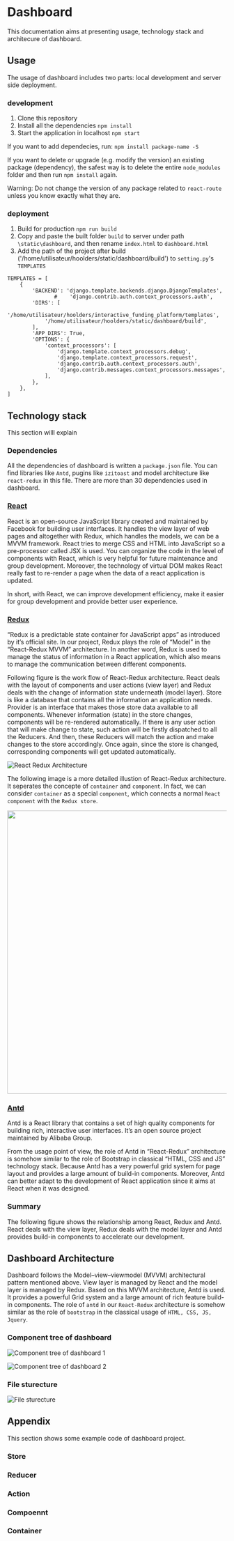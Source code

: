 # Dashboard 
This documentation aims at presenting usage, technology stack and architecure of dashboard.

## Usage
The usage of dashboard includes two parts: local development and server side deployment.

### development

1. Clone this repository
2. Install all the dependencies `npm install`
3. Start the application in localhost `npm start`

If you want to add dependecies, run:
`npm install package-name -S`

If you want to delete or upgrade (e.g. modify the version) an existing package (dependency), the safest way is to delete the entire `node_modules` folder and then run `npm install` again. 

Warning: Do not change the version of any package related to `react-route` unless you know exactly what they are. 

### deployment

1. Build for production `npm run build`
2. Copy and paste the built folder `build` to server under path `\static\dashboard`, and then rename `index.html` to `dashboard.html` 
3. Add the path of the project after build ('/home/utilisateur/hoolders/static/dashboard/build') to `setting.py`'s `TEMPLATES` 

```
TEMPLATES = [
    {
        'BACKEND': 'django.template.backends.django.DjangoTemplates',
               #    'django.contrib.auth.context_processors.auth',
        'DIRS': [
            '/home/utilisateur/hoolders/interactive_funding_platform/templates',
            '/home/utilisateur/hoolders/static/dashboard/build',
        ],
        'APP_DIRS': True,
        'OPTIONS': {
            'context_processors': [
                'django.template.context_processors.debug',
                'django.template.context_processors.request',
                'django.contrib.auth.context_processors.auth',
                'django.contrib.messages.context_processors.messages',
            ],
        },
    },
]

```

## Technology stack
This section willl explain 

### Dependencies
All the dependencies of dashboard is written a `package.json` file. You can find libraries like `Antd`, pugins like `izitoast` and model architecture like `react-redux` in this file. There are more than 30 dependencies used in dashboard.

### [React](https://facebook.github.io/react/)
React is an open-source JavaScript library created and maintained by Facebook for building user interfaces.  It handles the view layer of web pages and altogether with Redux, which handles the models, we can be a MVVM framework. React tries to merge CSS and HTML into JavaScript so a pre-processor called JSX is used. You can organize the code in the level of components with React, which is very helpful for future maintenance and group development. Moreover, the technology of  virtual DOM makes React really fast to re-render a page when the data of a react application is updated.

In short, with React, we can improve development efficiency, make it easier for group development and provide better user experience. 

### [Redux](http://redux.js.org/)
“Redux is a predictable state container for JavaScript apps” as introduced by it’s official site. In our project, Redux plays the role of “Model” in the “React-Redux MVVM” architecture. In another word, Redux is used to manage the status of information in a React application, which also means to manage the communication between different components. 

Following figure is the work flow of React-Redux architecture. React deals with the layout of components and user actions (view layer) and Redux deals with the change of information state underneath (model layer). Store is like a database that contains all the information an application needs. Provider is an interface that makes those store data available to all components. Whenever information (state) in the store changes, components will be re-rendered automatically. If there is any user action that will make change to state, such action will be firstly dispatched to all the Reducers. And then, these Reducers will match the action and make changes to the store accordingly. Once again, since the store is changed, corresponding components will get updated automatically.

![React Redux Architecture](https://github.com/shenlin192/myNotes/blob/master/Images/dashboard/React-redux.png)

The following image is a more detailed illustion of React-Redux architecture. It seperates the concepte of `container` and `component`. In fact, we can consider `container` as a special `component`, which connects a normal `React component` with the `Redux store`. 

<img src="http://i.imgur.com/DUiL9yn.png" width="650">

### [Antd](https://ant.design/docs/react/introduce)

Antd is a React library that contains a set of high quality components for building rich, interactive user interfaces. It’s an open source project maintained by Alibaba Group.


From the usage point of view, the role of Antd in “React-Redux” architecture is somehow similar to the role of Bootstrap in classical “HTML, CSS and JS” technology stack. Because Antd has a very powerful grid system for page layout and provides a large amount of build-in components. Moreover, Antd can better adapt to the development of React application since it aims at React when it was designed.


### Summary
The following figure shows the relationship among React, Redux and Antd. React deals with the view layer, Redux deals with the model layer and Antd provides build-in components to accelerate our development.


## Dashboard Architecture
Dashboard follows the Model–view–viewmodel (MVVM) architectural pattern mentioned above. View layer is managed by React and the model layer is managed by Redux. Based on this MVVM architecture, Antd is used. It provides a powerful Grid system and 
a large amount of rich feature build-in components. The role of `antd` in our `React-Redux` architecture is somehow similar as the role of `bootstrap` in the classical usage of `HTML, CSS, JS, Jquery`.
 
### Component tree of dashboard

![Component tree of dashboard 1](https://github.com/shenlin192/myNotes/blob/master/Images/dashboard/dashboard_architecture_1%20.png)

![Component tree of dashboard 2](https://github.com/shenlin192/myNotes/blob/master/Images/dashboard/dashboard_%20architecture_2.png)

### File sturecture
![File sturecture](https://github.com/shenlin192/myNotes/blob/master/Images/dashboard/oie_sZ5owoJdaMvB.png)
## Appendix

This section shows some example code of dashboard project.

### Store  


### Reducer


### Action


### Compoennt


### Container


